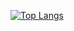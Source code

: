 [![Top Langs](https://github-readme-stats.vercel.app/api/top-langs/?username=afontan&count_private=true&langs_count=10&show_icons=true&theme=radical)](https://github.com/anuraghazra/github-readme-stats)

